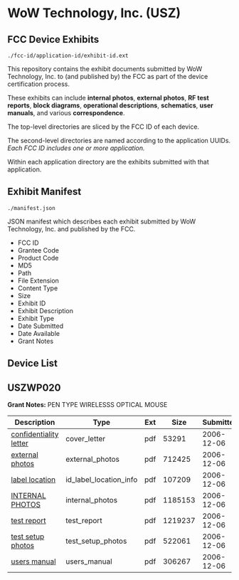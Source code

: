 # WoW Technology, Inc. (USZ)
## FCC Device Exhibits

```
./fcc-id/application-id/exhibit-id.ext
```

This repository contains the exhibit documents submitted by WoW Technology, Inc. to (and published by) the FCC as part of the device certification process.

These exhibits can include **internal photos**, **external photos**, **RF test reports**, **block diagrams**, **operational descriptions**, **schematics**, **user manuals**, and various **correspondence**.

The top-level directories are sliced by the FCC ID of each device.

The second-level directories are named according to the application UUIDs. *Each FCC ID includes one or more application.*

Within each application directory are the exhibits submitted with that application. 

## Exhibit Manifest

```
./manifest.json
```

JSON manifest which describes each exhibit submitted by WoW Technology, Inc. and published by the FCC.

- FCC ID
- Grantee Code
- Product Code
- MD5
- Path
- File Extension
- Content Type
- Size
- Exhibit ID
- Exhibit Description
- Exhibit Type
- Date Submitted
- Date Available
- Grant Notes

## Device List
## USZWP020
**Grant Notes:** PEN TYPE WIRELESSS OPTICAL MOUSE

| Description | Type | Ext | Size | Submitted | Available |
| ----------- | ---- | --- | ---- | --------- | --------- |
| [confidentiality letter](USZWP020/923b1d0466db7247609d93edc9069317/735449.pdf) | cover_letter | pdf | 53291 | 2006-12-06 | 2006-12-07 |
| [external photos](USZWP020/923b1d0466db7247609d93edc9069317/735450.pdf) | external_photos | pdf | 712425 | 2006-12-06 | 2006-12-07 |
| [label location](USZWP020/923b1d0466db7247609d93edc9069317/735453.pdf) | id_label_location_info | pdf | 107209 | 2006-12-06 | 2006-12-07 |
| [INTERNAL PHOTOS](USZWP020/923b1d0466db7247609d93edc9069317/735456.pdf) | internal_photos | pdf | 1185153 | 2006-12-06 | 2006-12-07 |
| [test report](USZWP020/923b1d0466db7247609d93edc9069317/735451.pdf) | test_report | pdf | 1219237 | 2006-12-06 | 2006-12-07 |
| [test setup photos](USZWP020/923b1d0466db7247609d93edc9069317/735455.pdf) | test_setup_photos | pdf | 522061 | 2006-12-06 | 2006-12-07 |
| [users manual](USZWP020/923b1d0466db7247609d93edc9069317/735454.pdf) | users_manual | pdf | 306267 | 2006-12-06 | 2006-12-07 |
